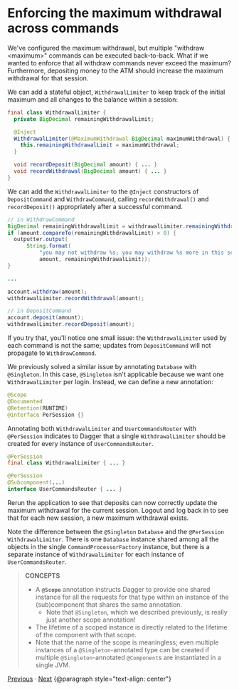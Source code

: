 # Enforcing the maximum withdrawal across commands

We've configured the maximum withdrawal, but multiple "withdraw \<maximum>"
commands can be executed back-to-back. What if we wanted to enforce that all
withdraw commands never exceed the maximum? Furthermore, depositing money to the
ATM should increase the maximum withdrawal for that session.

We can add a stateful object, `WithdrawalLimiter` to keep track of the initial
maximum and all changes to the balance within a session:

```java
final class WithdrawalLimiter {
  private BigDecimal remainingWithdrawalLimit;

  @Inject
  WithdrawalLimiter(@MaximumWithdrawal BigDecimal maximumWithdrawal) {
    this.remainingWithdrawalLimit = maximumWithdrawal;
  }

  void recordDeposit(BigDecimal amount) { ... }
  void recordWithdrawal(BigDecimal amount) { ... }
}
```

We can add the `WithdrawalLimiter` to the `@Inject` constructors of
`DepositCommand` and `WithdrawCommand`, calling `recordWithdrawal()` and
`recordDeposit()` appropriately after a successful command.

```java
// in WithdrawCommand
BigDecimal remainingWithdrawalLimit = withdrawalLimiter.remainingWithdrawalLimit();
if (amount.compareTo(remainingWithdrawalLimit) > 0) {
  outputter.output(
      String.format(
          "you may not withdraw %s; you may withdraw %s more in this session",
          amount, remainingWithdrawalLimit));
}

...

account.withdraw(amount);
withdrawalLimiter.recordWithdrawal(amount);

// in DepositCommand
account.deposit(amount);
withdrawalLimiter.recordDeposit(amount);
```

If you try that, you'll notice one small issue: the `WithdrawalLimiter` used by
each command is not the same; updates from `DepositCommand` will not propagate
to `WithdrawCommand`.

We previously solved a similar issue by annotating `Database` with `@Singleton`.
In this case, `@Singleton` isn't applicable because we want one
`WithdrawalLimiter` per login. Instead, we can define a new annotation:

```java
@Scope
@Documented
@Retention(RUNTIME)
@interface PerSession {}
```

Annotating both `WithdrawalLimiter` and `UserCommandsRouter` with `@PerSession`
indicates to Dagger that a single `WithdrawalLimiter` should be created for
every instance of `UserCommandsRouter`.

```java
@PerSession
final class WithdrawalLimiter { ... }

@PerSession
@Subcomponent(...)
interface UserCommandsRouter { ... }
```

Rerun the application to see that deposits can now correctly update the maximum
withdrawal for the current session. Logout and log back in to see that for each
new session, a new maximum withdrawal exists.

Note the difference between the `@Singleton` `Database` and the `@PerSession`
`WithdrawalLimiter`. There is one `Database` instance shared among all the
objects in the single `CommandProcessorFactory` instance, but there is a
separate instance of `WithdrawalLimiter` for each instance of
`UserCommandsRouter`.

> **CONCEPTS**
>
> *   A **`@Scope`** annotation instructs Dagger to provide one shared instance
>     for all the requests for that type within an instance of the
>     (sub)component that shares the same annotation.
>     *   Note that `@Singleton`, which we described previously, is really just
>         another scope annotation!
> *   The lifetime of a scoped instance is directly related to the lifetime of
>     the component with that scope.
> *   Note that the name of the scope is meaningless; even multiple instances of
>     a `@Singleton`-annotated type can be created if multiple
>     `@Singleton`-annotated `@Component`s are instantiated in a single JVM.

[Previous](logging-out.md) · [Next](avoiding-recursive-logins.md)
{@paragraph style="text-align: center"}

